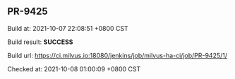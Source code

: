 <h2><a name="pr-9425" class="anchor" href="#pr-9425" rel="nofollow" aria-hidden="true"><span class="octicon octicon-link"></span></a>PR-9425</h2>

<p>Build at: 2021-10-07 22:08:51 +0800 CST</p>

<p>Build result: <strong>SUCCESS</strong></p>

<p>Build url: <a href="https://ci.milvus.io:18080/jenkins/job/milvus-ha-ci/job/PR-9425/1/" rel="nofollow">https://ci.milvus.io:18080/jenkins/job/milvus-ha-ci/job/PR-9425/1/</a></p>

<p>Checked at: 2021-10-08 01:00:09 +0800 CST</p>
